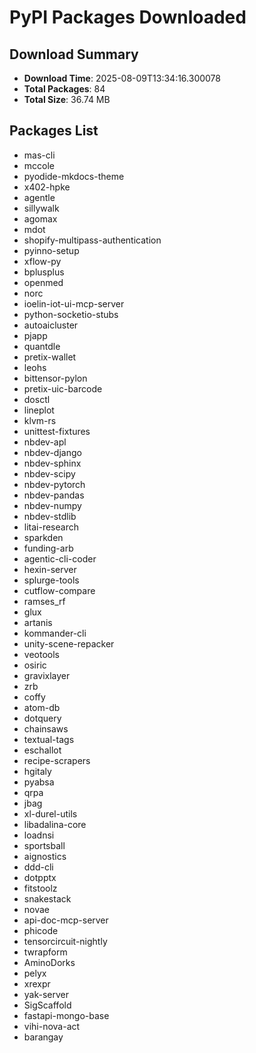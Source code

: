 # PyPI Packages Downloaded

## Download Summary
- **Download Time**: 2025-08-09T13:34:16.300078
- **Total Packages**: 84
- **Total Size**: 36.74 MB

## Packages List
- mas-cli
- mccole
- pyodide-mkdocs-theme
- x402-hpke
- agentle
- sillywalk
- agomax
- mdot
- shopify-multipass-authentication
- pyinno-setup
- xflow-py
- bplusplus
- openmed
- norc
- ioelin-iot-ui-mcp-server
- python-socketio-stubs
- autoaicluster
- pjapp
- quantdle
- pretix-wallet
- leohs
- bittensor-pylon
- pretix-uic-barcode
- dosctl
- lineplot
- klvm-rs
- unittest-fixtures
- nbdev-apl
- nbdev-django
- nbdev-sphinx
- nbdev-scipy
- nbdev-pytorch
- nbdev-pandas
- nbdev-numpy
- nbdev-stdlib
- litai-research
- sparkden
- funding-arb
- agentic-cli-coder
- hexin-server
- splurge-tools
- cutflow-compare
- ramses_rf
- glux
- artanis
- kommander-cli
- unity-scene-repacker
- veotools
- osiric
- gravixlayer
- zrb
- coffy
- atom-db
- dotquery
- chainsaws
- textual-tags
- eschallot
- recipe-scrapers
- hgitaly
- pyabsa
- qrpa
- jbag
- xl-durel-utils
- libadalina-core
- loadnsi
- sportsball
- aignostics
- ddd-cli
- dotpptx
- fitstoolz
- snakestack
- novae
- api-doc-mcp-server
- phicode
- tensorcircuit-nightly
- twrapform
- AminoDorks
- pelyx
- xrexpr
- yak-server
- SigScaffold
- fastapi-mongo-base
- vihi-nova-act
- barangay
